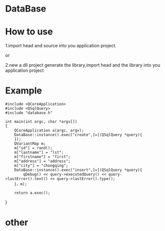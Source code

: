 # DataBase

# How to use
  1.import head and source into you application project.
  
  or
  
  2.new a dll project generate the library,import head and the library into you application project

# Example
	#include <QCoreApplication>
	#include <QSqlQuery>
	#include "database.h"

	int main(int argc, char *argv[])
	{
		QCoreApplication a(argc, argv);
		DataBase::instance().exec("create",[=](QSqlQuery *query){
		});
		QVariantMap m;
		m["id"] = rand();
		m["lastname"] = "lst";
		m["firstname"] = "first";
		m["address"] = "address";
		m["city"] = "chongqing";
		DataBase::instance().exec("insert",[=](QSqlQuery *query){
			qDebug() << query->executedQuery() << query->lastError().text() << query->lastError().type();
		}，m);
	  
		return a.exec();
  }
  
# other
  

